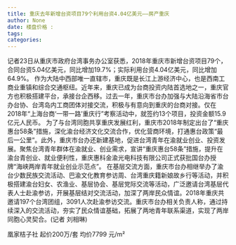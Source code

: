 ```yaml
---
title: 重庆去年新增台资项目79个利用台资4.04亿美元——房产重庆
author: None
date: 楼盘价格 : 
tags: 
categories: 
---
```

                        
<!-- more -->
记者23日从重庆市政府台湾事务办公室获悉，2018年重庆市新增台资项目79个，合同台资5.04亿美元，同比增加19.7%；实际利用台资4.04亿美元，同比增加64.9%。
作为大陆中西部唯一直辖市，重庆既是长江上游经济中心，也是西南工商业重镇和综合交通枢纽。近年来，重庆已成为台商投资内陆首选地之一，重庆官方也积极搭建平台，承接台企西移。过去一年，重庆市台办加强与大陆沿海省市台办台协、台湾岛内工商团体对接交流，积极与有意向到重庆的台商对接。仅在2018年“上海台商‘一带一路’重庆行”考察活动中，就签约13个项目，投资金额15.9亿元人民币。
为了与台湾同胞共享重庆发展红利，重庆市2018年制定出台了“重庆惠台58条”措施，深化渝台经济文化交流合作，优化营商环境，打通惠台政策“最后一公里”。此外，重庆市台办还新建基地，促进台湾青年在渝就业创业、投资发展。聚焦台湾青年群体在渝就业、创业需求，宣讲“重庆惠台58条”措施，提升在渝台青创业、就业便利性，重庆惠科金渝光电科技有限公司正式获批国台办授牌“海峡两岸青年就业创业示范点”。
在基层交流方面，重庆市台办相继举办了渝台少数民族交流活动、巴渝文化教育参访周、台湾重庆籍新娘故乡行等活动，并积极搭建渝台妇女、农渔业、基层协会、基层党际交流等活动，广泛邀请台湾基层代表人士赴渝参访，开展基层结对交流活动，加深了两岸民众情谊。2018年重庆共邀请197个台湾团组，3091人次赴渝参访交流。重庆市台办相关负责人称，通过持续深入的交流活动，夯实了民众情谊基础，拓展了两地青年联系渠道，实现了两岸同胞心灵契合。(记者 刘相琳)
                        
                        
                        
                        
                                        
                    
                    
                
                    
                    
                    
                
                    
                
凰家桔子社
起价200万/套
均价7799 元/m²
	                        
	                    
	                        
	                    
